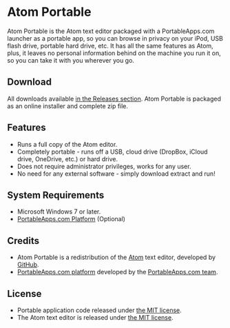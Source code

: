# Atom Portable

Atom Portable is the Atom text editor packaged with a PortableApps.com launcher
as a portable app, so you can browse in privacy on your iPod, USB flash drive,
portable hard drive, etc. It has all the same features as Atom, plus, it leaves
no personal information behind on the machine you run it on, so you can take it
with you wherever you go.

## Download
All downloads available [in the Releases section][D1]. Atom Portable is packaged
as an online installer and complete zip file.

 [D1]: https://github.com/emayljames/atom-portable/releases

## Features
* Runs a full copy of the Atom editor.
* Completely portable - runs off a USB, cloud drive (DropBox, iCloud drive,
  OneDrive, etc.) or hard drive.
* Does not require administrator privileges, works for any user.
* No need for any external software - simply download extract and run!

## System Requirements
* Microsoft Windows 7 or later.
* [PortableApps.com Platform][S1] (Optional)

 [S1]: https://portableapps.com/download

## Credits
* Atom Portable is a redistribution of the [Atom][C1] text editor, developed
  by [GitHub][C2].
* [PortableApps.com platform][S1] developed by the [PortableApps.com team][C3].

 [C1]: https://atom.io
 [C2]: https://github.com
 [C3]: https://portableapps.com

## License
* Portable application code released under [the MIT license][L1].
* The Atom text editor is released under [the MIT license][L2].

 [L1]: https://github.com/emayljames/atom-portable/blob/gh-pages/LICENSE
 [L2]: https://raw.githubusercontent.com/atom/atom/master/LICENSE.md
